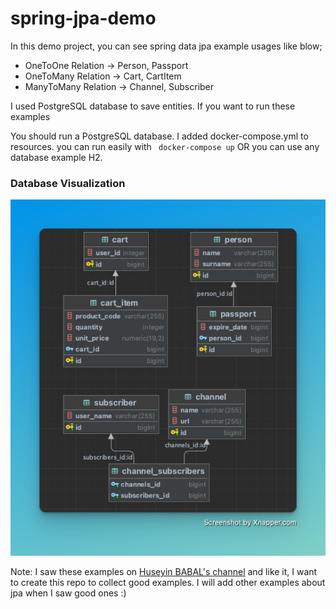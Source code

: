 # spring-jpa-demo
In this demo project, you can see spring data jpa example usages like blow;

* OneToOne Relation -> Person, Passport
* OneToMany Relation -> Cart, CartItem
* ManyToMany Relation -> Channel, Subscriber

I used PostgreSQL database to save entities. If you want to run these examples

You should run a PostgreSQL database. I added docker-compose.yml to resources. you can run 
   easily with `` docker-compose up`` OR  you can use any database example H2.

### Database Visualization 
<p align="center">
  <img src="https://github.com/koksalmis/spring-jpa-demo/blob/main/src/main/resources/images/spring-data-jpa.png"/>
</p>

Note: I saw these examples on [Huseyin BABAL's channel](https://www.youtube.com/watch?v=5LlPkYe_HOE)
and like it, I want to create this repo to 
collect good examples. I will add other examples about jpa when I saw good ones :)